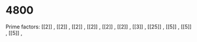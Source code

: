 # 4800

Prime factors: [[2]] , [[2]] , [[2]] , [[2]] , [[2]] , [[2]] , [[3]] , [[25]] , [[5]] , [[5]] , [[5]] , 